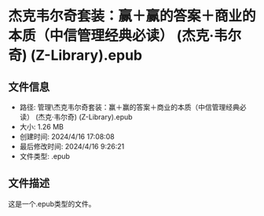 ﻿# 杰克韦尔奇套装：赢＋赢的答案＋商业的本质（中信管理经典必读） (杰克·韦尔奇) (Z-Library).epub

## 文件信息
- 路径: 管理\杰克韦尔奇套装：赢＋赢的答案＋商业的本质（中信管理经典必读） (杰克·韦尔奇) (Z-Library).epub
- 大小: 1.26 MB
- 创建时间: 2024/4/16 17:08:08
- 最后修改时间: 2024/4/16 9:26:21
- 文件类型: .epub

## 文件描述
这是一个.epub类型的文件。

